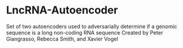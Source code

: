 # LncRNA-Autoencoder
Set of two autoencoders used to adversarially determine if a genomic sequence is a long non-coding RNA sequence
Created by Peter Giangrasso, Rebecca Smith, and Xavier Vogel
